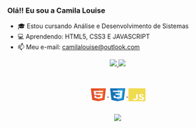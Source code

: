 ### Olá!! Eu sou a Camila Louise

- 🎓 Estou cursando Análise e Desenvolvimento de Sistemas
- 💻 Aprendendo: HTML5, CSS3 E JAVASCRIPT
- 📫 Meu e-mail: camilalouise@outlook.com


<div align="center">
  <a href="https://github.com/camilalouiseg">
  <img height="180em" src="https://github-readme-stats.vercel.app/api?username=camilalouiseg&show_icons=true&theme=dark&include_all_commits=true&count_private=true"/>
  <img height="180em" src="https://github-readme-stats.vercel.app/api/top-langs/?username=camilalouiseg&layout=compact&langs_count=7&theme=dark"/>
</div>

##

<div style="display: inline_block" align="center"><br>

  <img align="center" alt="Rafa-HTML" height="30" width="40" src="https://raw.githubusercontent.com/devicons/devicon/master/icons/html5/html5-original.svg">
  <img align="center" alt="Rafa-CSS" height="30" width="40" src="https://raw.githubusercontent.com/devicons/devicon/master/icons/css3/css3-original.svg">
  <img align="center" alt="Rafa-Js" height="30" width="40" src="https://raw.githubusercontent.com/devicons/devicon/master/icons/javascript/javascript-plain.svg">
  
</div>

##

<div align="center">

  <a href="https://instagram.com/camilalouiseg" target="_blank"><img src="https://img.shields.io/badge/-Instagram-%23E4405F?style=for-the-badge&logo=instagram&logoColor=white" target="_blank"></a>
  
</div>
